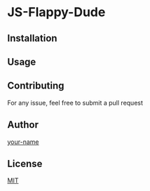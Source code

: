 # JS-Flappy-Dude

## Installation

## Usage

## Contributing

For any issue, feel free to submit a pull request

## Author

[your-name]()

## License

[MIT]()
